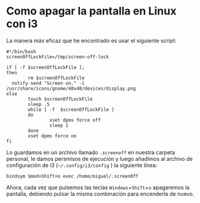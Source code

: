 # Como apagar la pantalla en Linux con i3

La manera más eficaz que he encontrado es usar el siguiente script:

    #!/bin/bash
    screenOffLockFile=/tmp/screen-off-lock
     
    if [ -f $screenOffLockFile ];
    then
            rm $screenOffLockFile
      notify-send "Screen on." -i /usr/share/icons/gnome/48x48/devices/display.png
    else
            touch $screenOffLockFile
            sleep .5
            while [ -f  $screenOffLockFile ]
            do
                    xset dpms force off
                    sleep 2
            done
            xset dpms force on
    fi
    
    
Lo guardamos en un archivo llamado `.screenoff` en nuestra carpeta personal, le damos persmisos de ejecución y luego añadimos al archivo de configuración de i3 (`~/.config/i3/config` ) la siguiente línea:

    bindsym $mod+Shift+o exec /home/miguel/.screenOff


Ahora, cada vez que pulsemos las teclas `Windows`+`Shift`+`o` apagaremos la pantalla, debiendo pulsar la misma combinación para encenderla de nuevo.
